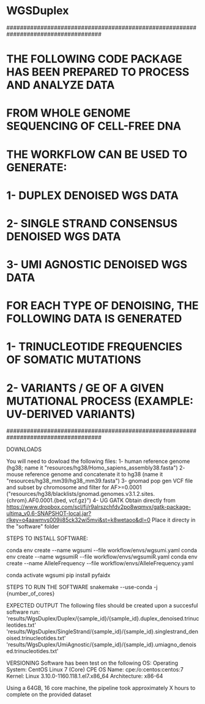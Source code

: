 # WGSDuplex


####################################################################################
#   THE FOLLOWING CODE PACKAGE HAS BEEN PREPARED TO PROCESS AND ANALYZE DATA
#   FROM WHOLE GENOME SEQUENCING OF CELL-FREE DNA
#
#
#   THE WORKFLOW CAN BE USED TO GENERATE:
#   1- DUPLEX DENOISED WGS DATA
#   2- SINGLE STRAND CONSENSUS DENOISED WGS DATA
#   3- UMI AGNOSTIC DENOISED WGS DATA
#
#   FOR EACH TYPE OF DENOISING, THE FOLLOWING DATA IS GENERATED
#
#   1- TRINUCLEOTIDE FREQUENCIES OF SOMATIC MUTATIONS
#   2- VARIANTS / GE OF A GIVEN MUTATIONAL PROCESS (EXAMPLE: UV-DERIVED VARIANTS)
####################################################################################

DOWNLOADS

You will need to dowload the following files:
1- human reference genome (hg38; name it "resources/hg38/Homo_sapiens_assembly38.fasta")
2- mouse reference genome and concatenate it to hg38 (name it "resources/hg38_mm39/hg38_mm39.fasta")
3- gnomad pop gen VCF file and subset by chromosome and filter for AF>=0.0001
("resources/hg38/blacklists/gnomad.genomes.v3.1.2.sites.{chrom}.AF0.0001.{bed, vcf.gz}")
4- UG GATK 
Obtain directly from https://www.dropbox.com/scl/fi/r9alrszchfdv2po8wqmvx/gatk-package-ultima_v0.6-SNAPSHOT-local.jar?rlkey=o4aawmvs009ii85ck32wi5mvi&st=k8wetaoo&dl=0
Place it directy in the "software" folder

STEPS TO INSTALL SOFTWARE:

conda env create --name wgsumi --file workflow/envs/wgsumi.yaml
conda env create --name wgsumiR --file workflow/envs/wgsumiR.yaml
conda env create --name AlleleFrequency --file workflow/envs/AlleleFrequency.yaml

conda activate wgsumi
pip install pyfaidx


STEPS TO RUN THE SOFTWARE 
snakemake --use-conda -j {number_of_cores}

EXPECTED OUTPUT
The following files should be created upon a succesful software run:
    'results/WgsDuplex/Duplex/{sample_id}/{sample_id}.duplex_denoised.trinucleotides.txt'
    'results/WgsDuplex/SingleStrand/{sample_id}/{sample_id}.singlestrand_denoised.trinucleotides.txt'
    'results/WgsDuplex/UmiAgnostic/{sample_id}/{sample_id}.umiagno_denoised.trinucleotides.txt'


VERSIONING
Software has been test on the following OS:
    Operating System: CentOS Linux 7 (Core)
    CPE OS Name: cpe:/o:centos:centos:7
    Kernel: Linux 3.10.0-1160.118.1.el7.x86_64
    Architecture: x86-64

Using a 64GB, 16 core machine, the pipeline took approximately X hours to complete on the provided dataset


